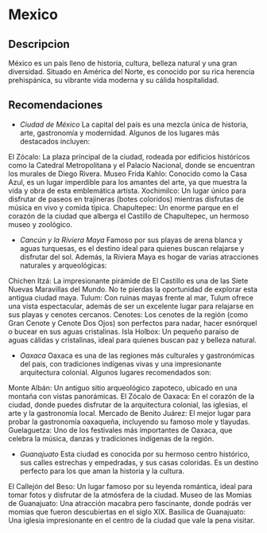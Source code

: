 # Mexico

## Descripcion
México es un país lleno de historia, cultura, belleza natural y una gran diversidad. Situado en América del Norte, es conocido por su rica herencia prehispánica, su vibrante vida moderna y su cálida hospitalidad.

## Recomendaciones
- *Ciudad de México*
La capital del país es una mezcla única de historia, arte, gastronomía y modernidad. Algunos de los lugares más destacados incluyen:

El Zócalo: La plaza principal de la ciudad, rodeada por edificios históricos como la Catedral Metropolitana y el Palacio Nacional, donde se encuentran los murales de Diego Rivera.
Museo Frida Kahlo: Conocido como la Casa Azul, es un lugar imperdible para los amantes del arte, ya que muestra la vida y obra de esta emblemática artista.
Xochimilco: Un lugar único para disfrutar de paseos en trajineras (botes coloridos) mientras disfrutas de música en vivo y comida típica.
Chapultepec: Un enorme parque en el corazón de la ciudad que alberga el Castillo de Chapultepec, un hermoso museo y zoológico.

- *Cancún y la Riviera Maya*
Famoso por sus playas de arena blanca y aguas turquesas, es el destino ideal para quienes buscan relajarse y disfrutar del sol. Además, la Riviera Maya es hogar de varias atracciones naturales y arqueológicas:

Chichen Itzá: La impresionante pirámide de El Castillo es una de las Siete Nuevas Maravillas del Mundo. No te pierdas la oportunidad de explorar esta antigua ciudad maya.
Tulum: Con ruinas mayas frente al mar, Tulum ofrece una vista espectacular, además de ser un excelente lugar para relajarse en sus playas y cenotes cercanos.
Cenotes: Los cenotes de la región (como Gran Cenote y Cenote Dos Ojos) son perfectos para nadar, hacer esnórquel o bucear en sus aguas cristalinas.
Isla Holbox: Un pequeño paraíso de aguas cálidas y cristalinas, ideal para quienes buscan paz y belleza natural.

- *Oaxaca*
Oaxaca es una de las regiones más culturales y gastronómicas del país, con tradiciones indígenas vivas y una impresionante arquitectura colonial. Algunos lugares recomendados son:

Monte Albán: Un antiguo sitio arqueológico zapoteco, ubicado en una montaña con vistas panorámicas.
El Zócalo de Oaxaca: En el corazón de la ciudad, donde puedes disfrutar de la arquitectura colonial, las iglesias, el arte y la gastronomía local.
Mercado de Benito Juárez: El mejor lugar para probar la gastronomía oaxaqueña, incluyendo su famoso mole y tlayudas.
Guelaguetza: Uno de los festivales más importantes de Oaxaca, que celebra la música, danzas y tradiciones indígenas de la región.

- *Guanajuato*
Esta ciudad es conocida por su hermoso centro histórico, sus calles estrechas y empedradas, y sus casas coloridas. Es un destino perfecto para los que aman la historia y la cultura.

El Callejón del Beso: Un lugar famoso por su leyenda romántica, ideal para tomar fotos y disfrutar de la atmósfera de la ciudad.
Museo de las Momias de Guanajuato: Una atracción macabra pero fascinante, donde podrás ver momias que fueron descubiertas en el siglo XIX.
Basilica de Guanajuato: Una iglesia impresionante en el centro de la ciudad que vale la pena visitar.
